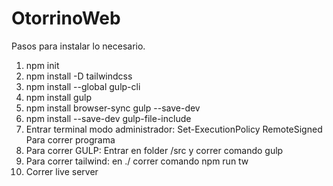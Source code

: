 # OtorrinoWeb
Pasos para instalar lo necesario. 
1. npm init
2. npm install -D tailwindcss
3. npm install --global gulp-cli
4. npm install gulp
5. npm install browser-sync gulp --save-dev
6. npm install --save-dev gulp-file-include
7. Entrar terminal modo administrador: Set-ExecutionPolicy RemoteSigned
Para correr programa
1. Para correr GULP: Entrar en folder /src y correr comando gulp
2. Para correr tailwind: en ./ correr comando npm run tw
3. Correr live server 
